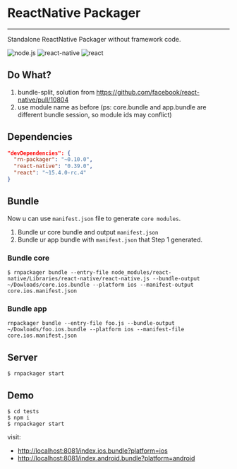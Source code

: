 # ReactNative Packager
---

Standalone ReactNative Packager without framework code.

![node.js](https://img.shields.io/badge/node.js-%3E=_4.0.0-green.svg?style=flat-square)
![react-native](https://img.shields.io/badge/react--native-%3D_0.39.0-green.svg)
![react](https://img.shields.io/badge/react-~_15.3.1-green.svg)

## Do What?

1. bundle-split, solution from https://github.com/facebook/react-native/pull/10804
2. use module name as before (ps: core.bundle and app.bundle are different bundle session, so module ids may conflict)

## Dependencies

```json
"devDependencies": {
  "rn-packager": "~0.10.0",
  "react-native": "0.39.0",
  "react": "~15.4.0-rc.4"
}
```
## Bundle

Now u can use `manifest.json` file to generate `core modules`.

1. Bundle ur core bundle and output `manifest.json`
2. Bundle ur app bundle with `manifest.json` that Step 1 generated.


### Bundle core

```shell
$ rnpackager bundle --entry-file node_modules/react-native/Libraries/react-native/react-native.js --bundle-output ~/Dowloads/core.ios.bundle --platform ios --manifest-output core.ios.manifest.json
```

### Bundle app

```shell
rnpackager bundle --entry-file foo.js --bundle-output ~/Dowloads/foo.ios.bundle --platform ios --manifest-file core.ios.manifest.json
```

## Server

```shell
$ rnpackager start
```

## Demo

```shell
$ cd tests
$ npm i
$ rnpackager start
```

visit:

* [http://localhost:8081/index.ios.bundle?platform=ios](http://localhost:8081/index.ios.bundle?platform=ios)
* [http://localhost:8081/index.android.bundle?platform=android](http://localhost:8081/index.android.bundle?platform=android)
